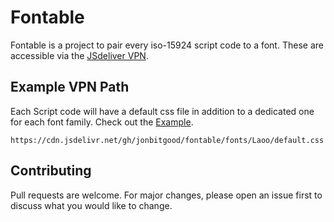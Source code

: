 # Fontable
Fontable is a project to pair every iso-15924 script code to a font. These are accessible via the [JSdeliver VPN](https://www.jsdelivr.com/).

## Example VPN Path
Each Script code will have a default css file in addition to a dedicated one for each font family. Check out the [Example](example.html).

```
https://cdn.jsdelivr.net/gh/jonbitgood/fontable/fonts/Laoo/default.css
```

## Contributing
Pull requests are welcome. For major changes, please open an issue first to discuss what you would like to change.